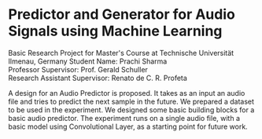 # Predictor and Generator for Audio Signals using Machine Learning

Basic Research Project for Master's Course at Technische Universität Ilmenau, Germany
Student Name: Prachi Sharma\
Professor Supervisor: Prof. Gerald Schuller\
Research Assistant Supervisor: Renato de C. R. Profeta

 A design for an Audio  Predictor is proposed. It takes  as  an  input  an  audio  file  and  tries  to  predict  the  next sample  in  the  future.  We  prepared  a  dataset  to  be  used  in the  experiment.  We  designed  some  basic  building  blocks  for a  basic  audio  predictor. The  experiment  runs on  a  single audio  file,  with  a  basic  model  using  Convolutional  Layer, as  a  starting  point  for  future  work.
